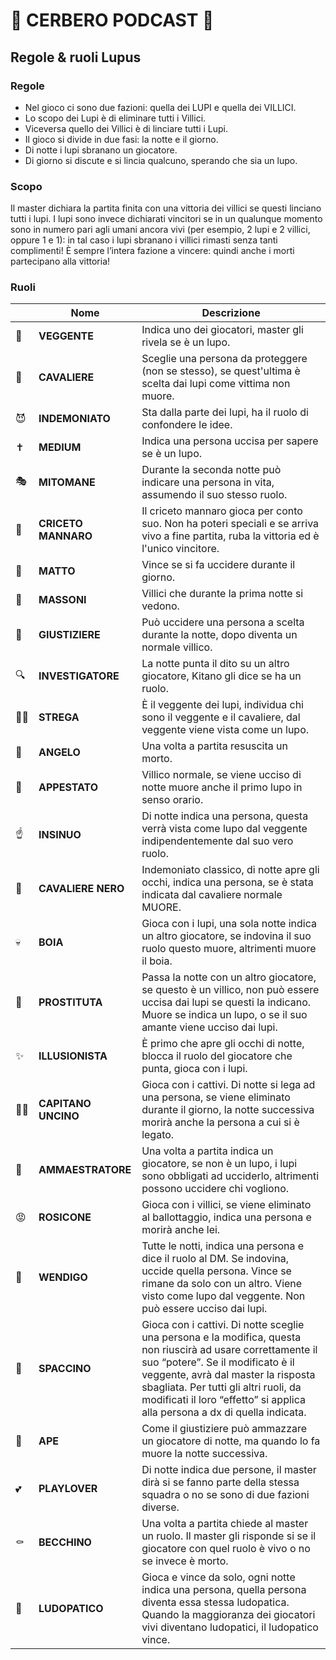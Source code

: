 # 🐺 CERBERO PODCAST 🐺
## Regole & ruoli Lupus

### Regole
- Nel gioco ci sono due fazioni: quella dei LUPI e quella dei VILLICI.
- Lo scopo dei Lupi è di eliminare tutti i Villici.
- Viceversa quello dei Villici è di linciare tutti i Lupi.
- Il gioco si divide in due fasi: la notte e il giorno.
- Di notte i lupi sbranano un giocatore.
- Di giorno si discute e si lincia qualcuno, sperando che sia un lupo. 

### Scopo
Il master dichiara la partita finita con una vittoria dei villici se questi linciano tutti i lupi.
I lupi sono invece dichiarati vincitori se in un qualunque momento sono in numero pari agli umani ancora vivi (per esempio, 2 lupi e 2 villici, oppure 1 e 1):
in tal caso i lupi sbranano i villici rimasti senza tanti complimenti!
È sempre l’intera fazione a vincere: quindi anche i morti partecipano alla vittoria!

### Ruoli
| | Nome | Descrizione |
| - | - | - |
| 🔮 | **VEGGENTE** | Indica uno dei giocatori, master gli rivela se è un lupo. |
|🤺 | **CAVALIERE** | Sceglie una persona da proteggere (non se stesso), se quest'ultima è scelta dai lupi come vittima non muore. |
| 😈 | **INDEMONIATO** | Sta dalla parte dei lupi, ha il ruolo di confondere le idee. |
| ✝️ | **MEDIUM** | Indica una persona uccisa per sapere se è un lupo. |
| 🎭 | **MITOMANE** | Durante la seconda notte può indicare una persona in vita, assumendo il suo stesso ruolo. |
| 🐹 | **CRICETO MANNARO** | Il criceto mannaro gioca per conto suo. Non ha poteri speciali e se arriva vivo a fine partita, ruba la vittoria ed è l'unico vincitore. |
| 🤪 | **MATTO** | Vince se si fa uccidere durante il giorno. |
| 🧐 | **MASSONI** | Villici che durante la prima notte si vedono. |
| 🔫 | **GIUSTIZIERE** | Può uccidere una persona a scelta durante la notte, dopo diventa un normale villico. |
| 🔍 | **INVESTIGATORE** | La notte punta il dito su un altro giocatore, Kitano gli dice se ha un ruolo. |
| 🧙‍♀️ | **STREGA** | È il veggente dei lupi, individua chi sono il veggente e il cavaliere, dal veggente viene vista come un lupo. |
| 👼 | **ANGELO** | Una volta a partita resuscita un morto. |
| 🤒 | **APPESTATO** | Villico normale, se viene ucciso di notte muore anche il primo lupo in senso orario. |
| ☝️ | **INSINUO** | Di notte indica una persona, questa verrà vista come lupo dal veggente indipendentemente dal suo vero ruolo. |
| 🧥 | **CAVALIERE NERO** | Indemoniato classico, di notte apre gli occhi, indica una persona, se è stata indicata dal cavaliere normale MUORE. |
| 💀 | **BOIA** | Gioca con i lupi, una sola notte indica un altro giocatore, se indovina il suo ruolo questo muore, altrimenti muore il boia. |
| 💋 | **PROSTITUTA** | Passa la notte con un altro giocatore, se questo è un villico, non può essere uccisa dai lupi se questi la indicano. Muore se indica un lupo, o se il suo amante viene ucciso dai lupi. |
| ✨ | **ILLUSIONISTA** | È primo che apre gli occhi di notte, blocca il ruolo del giocatore che punta, gioca con i lupi. |
| 🏴‍☠️ | **CAPITANO UNCINO** | Gioca con i cattivi. Di notte si lega ad una persona, se viene eliminato durante il giorno, la notte successiva morirà anche la persona a cui si è legato. |
| 🦁 | **AMMAESTRATORE** | Una volta a partita indica un giocatore, se non è un lupo, i lupi sono obbligati ad ucciderlo, altrimenti possono uccidere chi vogliono. |
| 😡 | **ROSICONE** | Gioca con i villici, se viene eliminato al ballottaggio, indica una persona e morirà anche lei. |
| 👹 | **WENDIGO** | Tutte le notti, indica una persona e dice il ruolo al DM. Se indovina, uccide quella persona. Vince se rimane da solo con un altro. Viene visto come lupo dal veggente. Non può essere ucciso dai lupi. |
| 🥦 | **SPACCINO** | Gioca con i cattivi. Di notte sceglie una persona e la modifica, questa non riuscirà ad usare correttamente il suo “potere”. Se il modificato è il veggente, avrà dal master la risposta sbagliata. Per tutti gli altri ruoli, da modificati il loro “effetto” si applica alla persona a dx di quella indicata. |
| 🐝 | **APE** | Come il giustiziere può ammazzare un giocatore di notte, ma quando lo fa muore la notte successiva. |
| 💕 | **PLAYLOVER** | Di notte indica due persone, il master dirà si se fanno parte della stessa squadra o no se sono di due fazioni diverse. |
| ⚰️ | **BECCHINO** | Una volta a partita chiede al master un ruolo. Il master gli risponde si se il giocatore con quel ruolo è vivo o no se invece è morto. |
| 🎰 | **LUDOPATICO** | Gioca e vince da solo, ogni notte indica una persona, quella persona diventa essa stessa ludopatica. Quando la maggioranza dei giocatori vivi diventano ludopatici, il ludopatico vince. |
